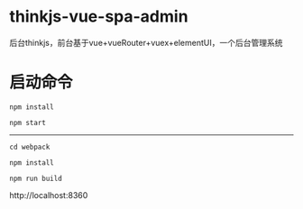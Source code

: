 # thinkjs-vue-spa-admin
后台thinkjs，前台基于vue+vueRouter+vuex+elementUI，一个后台管理系统


# 启动命令
`npm install`

`npm start`

***

`cd webpack`

`npm install`

`npm run build`

http://localhost:8360

